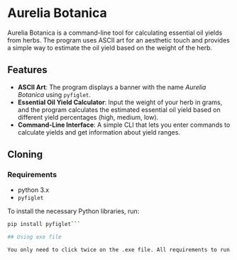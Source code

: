# Aurelia Botanica

Aurelia Botanica is a command-line tool for calculating essential oil yields from herbs. The program uses ASCII art for an aesthetic touch and provides a simple way to estimate the oil yield based on the weight of the herb.

## Features

- **ASCII Art**: The program displays a banner with the name *Aurelia Botanica* using `pyfiglet`.
- **Essential Oil Yield Calculator**: Input the weight of your herb in grams, and the program calculates the estimated essential oil yield based on different yield percentages (high, medium, low).
- **Command-Line Interface**: A simple CLI that lets you enter commands to calculate yields and get information about yield ranges.

## Cloning

### Requirements
- python 3.x
- `pyfiglet` 

To install the necessary Python libraries, run:
```bash
pip install pyfiglet```

## Using exe file

You only need to click twice on the .exe file. All requirements to run are within the file